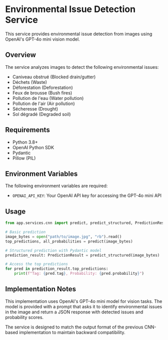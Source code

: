 # Environmental Issue Detection Service

This service provides environmental issue detection from images using OpenAI's GPT-4o mini vision model.

## Overview

The service analyzes images to detect the following environmental issues:

-   Caniveau obstrué (Blocked drain/gutter)
-   Déchets (Waste)
-   Déforestation (Deforestation)
-   Feux de brousse (Bush fires)
-   Pollution de l'eau (Water pollution)
-   Pollution de l'air (Air pollution)
-   Sécheresse (Drought)
-   Sol dégradé (Degraded soil)

## Requirements

-   Python 3.8+
-   OpenAI Python SDK
-   Pydantic
-   Pillow (PIL)

## Environment Variables

The following environment variables are required:

-   `OPENAI_API_KEY`: Your OpenAI API key for accessing the GPT-4o mini API

## Usage

```python
from app.services.cnn import predict, predict_structured, PredictionResult

# Basic prediction
image_bytes = open("path/to/image.jpg", "rb").read()
top_predictions, all_probabilities = predict(image_bytes)

# Structured prediction with Pydantic model
prediction_result: PredictionResult = predict_structured(image_bytes)

# Access the top predictions
for pred in prediction_result.top_predictions:
    print(f"Tag: {pred.tag}, Probability: {pred.probability}")
```

## Implementation Notes

This implementation uses OpenAI's GPT-4o mini model for vision tasks. The model is provided with a prompt that asks it to identify environmental issues in the image and return a JSON response with detected issues and probability scores.

The service is designed to match the output format of the previous CNN-based implementation to maintain backward compatibility.
